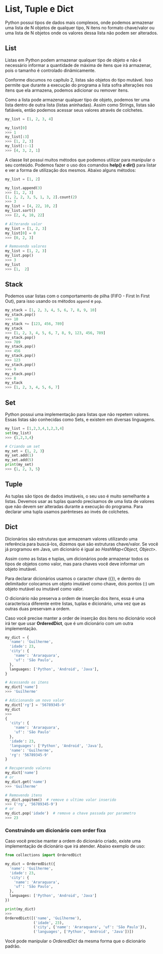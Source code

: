 # List, Tuple e Dict

Python possui tipos de dados mais complexos, onde podemos armazenar uma lista de N objetos de qualquer tipo, N itens no formato chave/valor ou uma lista de N objetos onde os valores dessa lista não podem ser alterados.

## List

Listas em Python podem armazenar qualquer tipo de objeto e não é necessário informar a quantidade de máxima de itens que irá armazenar, pois o tamanho é controlado dinâmicamente.

Conforme discumos no capítulo 2, listas são objetos do tipo mutável. Isso permite que durante a execução do programa a lista sofra alterações nos itens que ela armazena, podemos adicionar ou remover itens.

Como a lista pode armazenar qualquer tipo de objeto, podemos ter uma lista dentro de outra lista (listas aninhadas). Assim como Strings, listas são fatiáveis, então podemos acessar seus valores através de colchetes.

```python
my_list = [1, 2, 3, 4]

my_list[0]
>>> 1
my_list[:3]
>>> [1, 2, 3]
my_list[::-1]
>>> [4, 3, 2, 1]
```

A classe list possui muitos métodos que podemos utilizar para manipular o seu conteúdo. Podemos fazer o uso dos comandos **help() e dir()** para listar e ver a forma de utilização dos mesmos. Abaixo alguns métodos:

```python
my_list = [1, 2]

my_list.append(3)
>>> [1, 2, 3]
[1, 2, 2, 3, 5, 1, 3, 2].count(2)
>>> 3
my_list = [4, 22, 10, 2]
my_list.sort()
>>> [2, 4, 10, 22]

# Alterando valor
my_list = [1, 2, 3]
my_list[0] = 0
>>> [0, 2, 3]

# Removendo valores
my_list = [1, 2, 3]
my_list.pop()
>>> 3
my_list
>>> [1,	 2]
```

## Stack

Podemos usar listas com o comportamento de pilha (FIFO - First In First Out), para isso usando os métodos `append` e `pop`.

```python
my_stack = [1, 2, 3, 4, 5, 6, 7, 8, 9, 10]
my_stack.pop()
>>> 10
my_stack += [123, 456, 789]
my_stack
>>> [1, 2, 3, 4, 5, 6, 7, 8, 9, 123, 456, 789]
my_stack.pop()
>>> 789
my_stack.pop()
>>> 456
my_stack.pop()
>>> 123
my_stack.pop()
>>> 9
my_stack.pop()
>>> 8
my_stack
>>> [1, 2, 3, 4, 5, 6, 7]
```

## Set

Python possui uma implementação para listas que não repetem valores. Essas listas são conhecidas como Sets, e existem em diversas linguagens.

```python
my_list = [1,2,3,4,1,2,3,4]
set(my_list)
>>> {1,2,3,4}

# Criando um set
my_set = {1, 2, 3}
my_set.add(1)
my_set.add(5)
print(my_set)
>>> {1, 2, 3, 5}
```

## Tuple

As tuplas são tipos de dados imutáveis, o seu uso é muito semelhante a listas. Devemos usar as tuplas quando precisamos de uma lista de valores que não devem ser alteradas durante a execução do programa. Para declarar uma tupla usamos parênteses ao invés de colchetes.

## Dict

Dicionários são estruturas que armazenam valores utilizando uma referência para buscá-los, dizemos que são estruturas chave/valor. Se você já programou em Java, um dicionário é igual ao *HashMap<Object, Object>*.

Assim como as listas e tuplas, um dicionários pode armazenar todos os tipos de objetos como valor, mas para chaves você deve informar um objeto imutável. 

Para declarar dicionários usamos o caracter chave ({}), e dentro do delimitador colocamos um objeto imutável como chave, dois pontos (:) um objeto mutável ou imutável como valor.

O dicionário não preserva a ordem de inserção dos itens, essa é uma caracterisca diferente entre listas, tuplas e dicionário, uma vez que as outras duas preservam a ordem.

Caso você precise manter a order de inserção dos itens no dicionário você irá ter que usar **OrderedDict**, que é um dicionário com um outra implementação.

```python
my_dict = {
  'name': 'Guilherme',
  'idade': 23,
  'city': {
    'name': 'Araraquara',
    'uf': 'São Paulo',
  },
  languages: ['Python', 'Android', 'Java'],
}

# Acessando os itens
my_dict['name']
>>> 'Guilherme'

# Adicionando um novo valor
my_dict['rg'] = '56789345-9'
my_dict
>>>
{
  'city': {
    'name': 'Araraquara',
    'uf': 'São Paulo'
  },
  'idade': 23,
  'languages': ['Python', 'Android', 'Java'],
  'name': 'Guilherme',
  'rg': '56789345-9'
}

# Recuperando valores
my_dict['name']
# or
my_dict.get('name')
>>> 'Guilherme'

# Removendo itens
my_dict.popitem()  # remove o ultimo valor inserido
>>> ('rg', '56789345-9')
# or
my_dict.pop('idade')  # remove a chave passada por parametro
>>> 23
```

### Construindo um dicionário com order fixa

Caso você precise manter a ordem do dicionário criado, existe uma implementação de dicionário que irá atender. Abaixo exemplo de uso:

```python
from collections import OrderedDict

my_dict = OrderedDict({
  'name': 'Guilherme',
  'idade': 23,
  'city': {
    'name': 'Araraquara',
    'uf': 'São Paulo',
  },
  languages: ['Python', 'Android', 'Java']
})

print(my_dict)
>>>
OrderedDict([('name', 'Guilherme'),
             ('idade', 23),
             ('city', {'name': 'Araraquara', 'uf': 'São Paulo'}),
             ('languages', ['Python', 'Android', 'Java'])])
```

Você pode manipular o *OrderedDict* da mesma forma que o dicionário padrão.